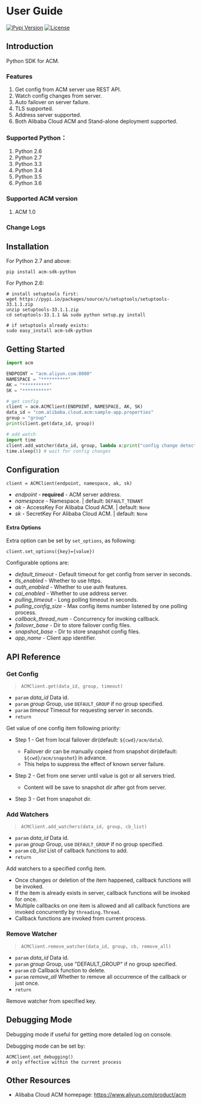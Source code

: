 # User Guide

[![Pypi Version](https://badge.fury.io/py/acm-sdk-python.svg)](https://badge.fury.io/py/acm-sdk-python)
[![License](https://img.shields.io/badge/license-Apache%202.0-blue.svg)](https://github.com/alibaba/acm-sdk-python/blob/master/LICENSE)

## Introduction

Python SDK for ACM. 

### Features
1. Get config from ACM server use REST API.
2. Watch config changes from server.
3. Auto failover on server failure.
4. TLS supported.
5. Address server supported.
6. Both Alibaba Cloud ACM and Stand-alone deployment supported.

### Supported Python：

1. Python 2.6
2. Python 2.7
3. Python 3.3
4. Python 3.4
5. Python 3.5
6. Python 3.6

### Supported ACM version
1. ACM 1.0

### Change Logs

## Installation

For Python 2.7 and above:
```shell
pip install acm-sdk-python
```

For Python 2.6:
```shell
# install setuptools first:
wget https://pypi.io/packages/source/s/setuptools/setuptools-33.1.1.zip
unzip setuptools-33.1.1.zip
cd setuptools-33.1.1 && sudo python setup.py install

# if setuptools already exists:
sudo easy_install acm-sdk-python
```

## Getting Started
```python
import acm

ENDPOINT = "acm.aliyun.com:8080"
NAMESPACE = "**********"
AK = "**********"
SK = "**********"

# get config
client = acm.ACMClient(ENDPOINT, NAMESPACE, AK, SK)
data_id = "com.alibaba.cloud.acm:sample-app.properties"
group = "group"
print(client.get(data_id, group))

# add watch
import time
client.add_watcher(data_id, group, lambda x:print("config change detected: " + x))
time.sleep(5) # wait for config changes

```

## Configuration
```
client = ACMClient(endpoint, namespace, ak, sk)
```

* *endpoint* - **required**  - ACM server address.
* *namespace* - Namespace. | default: `DEFAULT_TENANT`
* *ak* - AccessKey For Alibaba Cloud ACM. | default: `None`
* *sk* - SecretKey For Alibaba Cloud ACM. | default: `None`

#### Extra Options
Extra option can be set by `set_options`, as following:

```
client.set_options({key}={value})
```

Configurable options are:

* *default_timeout* - Default timeout for get config from server in seconds.
* *tls_enabled* - Whether to use https.
* *auth_enabled* - Whether to use auth features.
* *cai_enabled* - Whether to use address server.
* *pulling_timeout* - Long polling timeout in seconds.
* *pulling_config_size* - Max config items number listened by one polling process.
* *callback_thread_num* - Concurrency for invoking callback.
* *failover_base* - Dir to store failover config files.
* *snapshot_base* - Dir to store snapshot config files.
* *app_name* - Client app identifier.

## API Reference
 
### Get Config
>`ACMClient.get(data_id, group, timeout)`

* `param` *data_id* Data id.
* `param` *group* Group, use `DEFAULT_GROUP` if no group specified.
* `param` *timeout* Timeout for requesting server in seconds.
* `return` 

Get value of one config item following priority:

* Step 1 - Get from local failover dir(default: `${cwd}/acm/data`).
  * Failover dir can be manually copied from snapshot dir(default: `${cwd}/acm/snapshot`) in advance.
  * This helps to suppress the effect of known server failure.
    
* Step 2 - Get from one server until value is got or all servers tried.
  * Content will be save to snapshot dir after got from server.

* Step 3 - Get from snapshot dir.

### Add Watchers
>`ACMClient.add_watchers(data_id, group, cb_list)`

* `param` *data_id* Data id.
* `param` *group* Group, use `DEFAULT_GROUP` if no group specified.
* `param` *cb_list* List of callback functions to add.
* `return`

Add watchers to a specified config item.
* Once changes or deletion of the item happened, callback functions will be invoked.
* If the item is already exists in server, callback functions will be invoked for once.
* Multiple callbacks on one item is allowed and all callback functions are invoked concurrently by `threading.Thread`.
* Callback functions are invoked from current process.

### Remove Watcher
>`ACMClient.remove_watcher(data_id, group, cb, remove_all)`

* `param` *data_id* Data id.
* `param` *group* Group, use "DEFAULT_GROUP" if no group specified.
* `param` *cb* Callback function to delete.
* `param` *remove_all* Whether to remove all occurrence of the callback or just once.
* `return`

Remove watcher from specified key.

## Debugging Mode
Debugging mode if useful for getting more detailed log on console.

Debugging mode can be set by:
```
ACMClient.set_debugging()
# only effective within the current process
```

## Other Resources

* Alibaba Cloud ACM homepage: https://www.aliyun.com/product/acm


